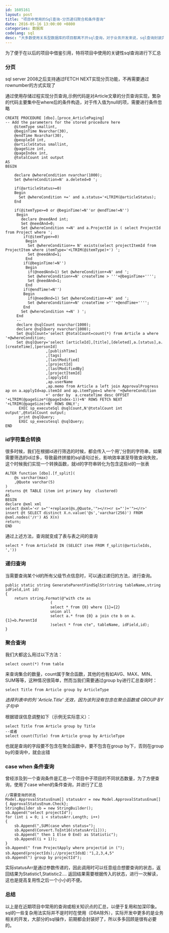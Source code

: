 ```yaml
---
id: 1605161
layout: post
title: "项目中常用的Sql查询-分页递归聚合和条件查询"
date: 2016-05-16 13:00:00 +0800
categories: 数据库
codelang: sql
desc: "大多数使用关系型数据库的项目都离不开sql查询，对于业务开发来说，sql查询封装完成之后，便少有接触了，特将数据库中较多使用的点进行汇总，以便于进行知识回顾和速查即用"
---
```

为了便于在以后的项目中借鉴引用，特将项目中使用的关键性sql查询进行下汇总

### 分页
sql server 2008之后支持通过FETCH NEXT实现分页功能，不再需要通过rownumber的方式实现了

通过使用存储过程实现分页查询,示例代码是对Article文章的分页查询实现，繁杂的代码主要集中在where后的条件构造，对于传入值为null的项，需要进行条件忽略

```
CREATE PROCEDURE [dbo].[proce_ArticlePaging]
-- Add the parameters for the stored procedure here
	@itemType smallint,
	@beginTime Nvarchar(30),
	@endTime Nvarchar(30),
	@peopleId int,
	@articleStatus smallint,
	@pageSize int,
	@pageIndex int,
	@totalCount int output
AS
BEGIN
	
	declare @whereCondition nvarchar(1000);
	Set @whereCondition=N' a.deleted=0 ';

	if(@articleStatus>=0)
	Begin
	  Set @whereCondition +=' and a.status='+LTRIM(@articleStatus);
	End

	if(@itemType>=0 or @beginTime!=N''or @endTime!=N'')
	 Begin
	   declare @needAnd int;
	   Set @needAnd=0;
	   Set @whereCondition +=N' and a.ProjectId in ( select ProjectId from Project where ';
	    if(@itemType>=0)
		 Begin
		  Set @whereCondition+= N' exists(select projectItemId from ProjectItem where itemType='+LTRIM(@itemType)+') ';
		  Set @needAnd=1;
		 End
		if(@beginTime!=N'')
		 Begin
		  if(@needAnd=1) Set @whereCondition+=N' and ';
		  Set @whereCondition+=N' createTime > '''+@beginTime+'''';
		  Set @needAnd=1;
		 End
		if(@endTime!=N'')
		Begin
		  if(@needAnd=1) Set @whereCondition+=N' and ';
		  Set @whereCondition+=N' createTime >'''+@endTime+'''';
		End
	   Set @whereCondition +=N' ) ';
	 End
	 --
	 declare @sqlCount nvarchar(1000);
	 declare @sqlQuery nvarchar(1000);
	 Set @sqlCount='select @totalCount=count(*) from Article a where '+@whereCondition;
	 Set @sqlQuery='select [articleId],[title],[deleted],a.[status],a.[createTime],[personId]
				  ,[publishTime]
				  ,[tags]
				  ,[lastModified]
				  ,[projectId]
				  ,[lastModifiedBy]
				  ,[projectItemId]
				  ,[applyId]
				  ,ap.userName
				  ,ap.memo from Article a left join ApprovalProgress ap on a.applyId=ap.itemId and ap.itemType=1 where '+@whereCondition
				  +' order by  a.createTime desc OFFSET '+LTRIM(@pageSize*(@pageIndex-1))+N' ROWS FETCh NEXT '+LTRIM(@pageSize)+N' ROWS ONLY';
      EXEC sp_executeSql @sqlCount,N'@totalCount int output',@totalCount output;
	  print @sqlQuery;
	  EXEC sp_executesql @sqlQuery;
END
```

### id字符集合转换
很多时候，我们在根据id进行筛选的时候，都会传入一个用','分割的字符串，如果需要筛选的id过多，导致最终拼接的sql语句过长，影响效率甚至导致查询失败，这个时候我们实现一个转换函数，就id的字符串转化为包含这些id的一张表

```
ALTER function [dbo].[f_split](
    @s varchar(max)
    ,@Quote varchar(5)
)
returns @t TABLE (item int primary key  clustered)
AS
BEGIN
declare @xml xml
select @xml='<r s="'+replace(@s,@Quote,'"></r><r s="')+'"></r>'
insert @t SELECT distinct X.n.value('@s','varchar(256)') FROM @xml.nodes('/r') AS X(n)
return;
END
```

通过上述方法，查询就变成了表与表之间的查询

```
select * from ArticleId IN (SELECT item FROM f_split(@articleIds, ','))
```

### 递归查询
当需要查询某个id的所有父级节点信息时，可以通过递归的方法，进行查询。

```
public static string GenerateParentFindSqlStr(string tableName,string idField,int id)
{
    return string.Format(@"with cte as
                    (
                    select * from {0} where {1}={2}
                    union all
                    select a.* from {0} a join cte b on a.{1}=b.ParentId
                    )select * from cte", tableName, idField,id);
}
```

### 聚合查询
我们大都这么用过以下方法：

```
select count(*) from table
```

来查询集合的数量，count属于聚合函数，其他的也有如AVG、MAX、MIN、SUM等等，这种情况很简单，然而当我们需要通过group by进行汇总查询时：

```
select Title from Article group by ArticleType
```

*选择列表中的列 'Article.Title' 无效，因为该列没有包含在聚合函数或 GROUP BY 子句中*

根据错误信息调整如下（示例无实际意义）：

```
select Title from Article group by Title
--或者
select count(Title) from Article group by ArticleType
```

也就是查询的字段要不包含在聚合函数中，要不包含在group by下，否则在group by的查询中，就会出错

### case when 条件查询
曾经涉及到一个查询条件是汇总一个项目中子项目的不同状态数量，为了方便查询，使用了case when的条件查询，并进行了汇总

```
//需要查询的状态
Model.ApprovalStatusEnum[] statusArr = new Model.ApprovalStatusEnum[] { ApprovalStatusEnum.Check};
StringBuilder sb = new StringBuilder();
sb.Append("select projectId");
for (int i = 0; i < statusArr.Length; i++)
{
    sb.Append(",SUM(case when status=");
    sb.Append(Convert.ToInt16(statusArr[i]));
    sb.Append(" then 1 Else 0 End) as Statistic");
    sb.Append((i + 1));
}
sb.Append(" from ProjectApply where projectid in (");
sb.Append(projectIds);//projectIds如："1,2,3,4,5"
sb.Append(") group by projectId");
```

实际statusArr是通过参数传递的，因此调用时可以任意组合想要查询的状态，返回结果为Statistic1,Statistic2....
返回结果需要根据传入的状态，进行一次解读，这也是提高复用性之后一个小小的不便。

### 总结

以上是在近期项目中常用的查询或相关知识点的汇总，以便于复用和加深印象。sql的一些复杂用法实际并不是时时在使用（DBA除外），实际开发中更多的是业务相关的开发，大部分的sql操作，前期都会封装好了，所以多多回顾是很有必要的。

